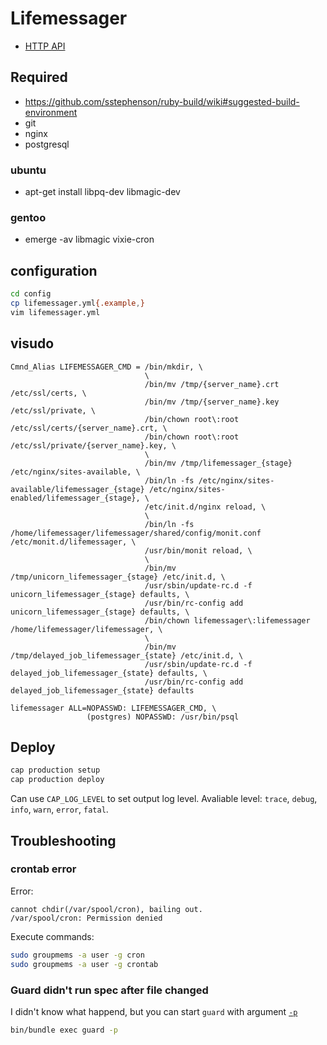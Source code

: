 # Lifemessager

* [HTTP API](http://docs.lifemessager.apiary.io/)

## Required

* https://github.com/sstephenson/ruby-build/wiki#suggested-build-environment
* git
* nginx
* postgresql

### ubuntu

* apt-get install libpq-dev libmagic-dev

### gentoo

* emerge -av libmagic vixie-cron

## configuration

```bash
cd config
cp lifemessager.yml{.example,}
vim lifemessager.yml
```

## visudo

```visudo
Cmnd_Alias LIFEMESSAGER_CMD = /bin/mkdir, \
                              \
                              /bin/mv /tmp/{server_name}.crt /etc/ssl/certs, \
                              /bin/mv /tmp/{server_name}.key /etc/ssl/private, \
                              /bin/chown root\:root /etc/ssl/certs/{server_name}.crt, \
                              /bin/chown root\:root /etc/ssl/private/{server_name}.key, \
                              \
                              /bin/mv /tmp/lifemessager_{stage} /etc/nginx/sites-available, \
                              /bin/ln -fs /etc/nginx/sites-available/lifemessager_{stage} /etc/nginx/sites-enabled/lifemessager_{stage}, \
                              /etc/init.d/nginx reload, \
                              \
                              /bin/ln -fs /home/lifemessager/lifemessager/shared/config/monit.conf /etc/monit.d/lifemessager, \
                              /usr/bin/monit reload, \
                              \
                              /bin/mv /tmp/unicorn_lifemessager_{stage} /etc/init.d, \
                              /usr/sbin/update-rc.d -f unicorn_lifemessager_{stage} defaults, \
                              /usr/bin/rc-config add unicorn_lifemessager_{stage} defaults, \
                              /bin/chown lifemessager\:lifemessager /home/lifemessager/lifemessager, \
                              \
                              /bin/mv /tmp/delayed_job_lifemessager_{state} /etc/init.d, \
                              /usr/sbin/update-rc.d -f delayed_job_lifemessager_{state} defaults, \
                              /usr/bin/rc-config add delayed_job_lifemessager_{state} defaults

lifemessager ALL=NOPASSWD: LIFEMESSAGER_CMD, \
                 (postgres) NOPASSWD: /usr/bin/psql
```

## Deploy

```bash
cap production setup
cap production deploy
```

Can use `CAP_LOG_LEVEL` to set output log level. Avaliable level: `trace`, `debug`, `info`, `warn`, `error`, `fatal`.

## Troubleshooting

### crontab error

Error:

```
cannot chdir(/var/spool/cron), bailing out.
/var/spool/cron: Permission denied
```

Execute commands:

```bash
sudo groupmems -a user -g cron
sudo groupmems -a user -g crontab
```

### Guard didn't run spec after file changed

I didn't know what happend, but you can start `guard` with argument [`-p`](https://github.com/guard/guard#-p--force-polling-option)

```bash
bin/bundle exec guard -p
```
